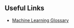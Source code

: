 ## Useful Links

- [Machine Learning Glossary](https://ml-cheatsheet.readthedocs.io/en/latest/classification_algos.html)
